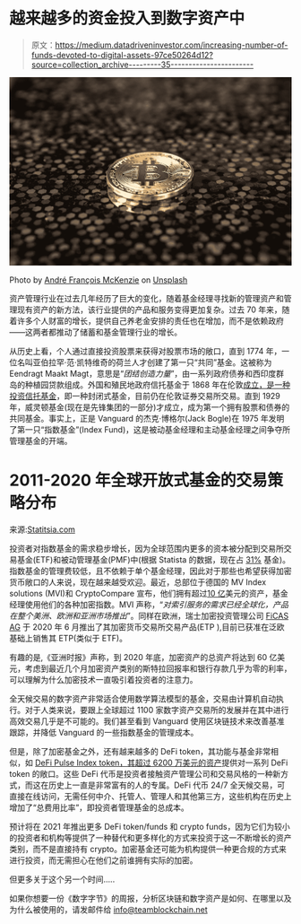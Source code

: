 # 越来越多的资金投入到数字资产中

> 原文：<https://medium.datadriveninvestor.com/increasing-number-of-funds-devoted-to-digital-assets-97ce50264d12?source=collection_archive---------35----------------------->

![](img/08cde46e5f3b1620cf76eeb8f41c4028.png)

Photo by [André François McKenzie](https://unsplash.com/@silverhousehd?utm_source=medium&utm_medium=referral) on [Unsplash](https://unsplash.com?utm_source=medium&utm_medium=referral)

资产管理行业在过去几年经历了巨大的变化，随着基金经理寻找新的管理资产和管理现有资产的新方法，该行业提供的产品和服务变得更加复杂。过去 70 年来，随着许多个人财富的增长，提供自己养老金安排的责任也在增加，而不是依赖政府——这两者都推动了储蓄和基金管理行业的增长。

从历史上看，个人通过直接投资股票来获得对股票市场的敞口，直到 1774 年，一位名叫亚伯拉罕·范·凯特维奇的荷兰人才创建了第一只“共同”基金。这被称为 Eendragt Maakt Magt，意思是“*团结创造力量*”，由一系列政府债券和西印度群岛的种植园贷款组成。外国和殖民地政府信托基金于 1868 年在伦敦[成立，是一种投资信托基金](https://www.bmogam.com/fandc-investment-trust/a-brief-history-of-the-fc-investment-trust/)，即一种封闭式基金，目前仍在伦敦证券交易所交易。直到 1929 年，威灵顿基金(现在是先锋集团的一部分)才成立，成为第一个拥有股票和债券的共同基金。事实上，正是 Vanguard 的杰克·博格尔(Jack Bogle)在 1975 年发明了第一只“指数基金”(Index Fund)，这是被动基金经理和主动基金经理之间争夺所管理基金的开端。

# 2011-2020 年全球开放式基金的交易策略分布

来源:[Statitsia.com](https://www.statista.com/statistics/945153/market-share-of-passive-and-active-etfs/)

投资者对指数基金的需求稳步增长，因为全球范围内更多的资本被分配到交易所交易基金(ETF)和被动管理基金(PMF)中(根据 Statista 的数据，现在占 [31%](https://www.statista.com/statistics/945153/market-share-of-passive-and-active-etfs/) 基金)。指数基金的管理费较低，且不依赖于单个基金经理，因此对于那些也希望获得加密货币敞口的人来说，现在越来越受欢迎。最近，总部位于德国的 MV Index solutions (MVI)和 CryptoCompare 宣布，他们拥有超过[10 亿](https://www.businesswire.com/news/home/20210126005875/en/MVIS-CryptoCompare-Indices-Accrue-1bn-AUM-as-Institutional-Investor-Demand-Soars)美元的资产，基金经理使用他们的各种加密指数。MVI 声称，“*对索引服务的需求已经全球化，产品在整个美洲、欧洲和亚洲市场推出*”。同样在欧洲，瑞士加密投资管理公司 [FiCAS AG](https://www.coindesk.com/ficas-actively-managed-crypto-etp-gets-green-light-for-european-expansion) 于 2020 年 6 月推出了其加密货币交易所交易产品(ETP ),目前已获准在泛欧基础上销售其 ETP(类似于 ETF)。

有趣的是,《亚洲时报》声称，到 2020 年底，加密资产的总资产将达到 60 亿美元，考虑到最近几个月加密资产类别的斯特拉回报率和银行存款几乎为零的利率，可以理解为什么加密技术一直吸引着投资者的注意力。

全天候交易的数字资产非常适合使用数学算法模型的基金，交易由计算机自动执行。对于人类来说，要跟上全球超过 1100 家数字资产交易所的发展并在其中进行高效交易几乎是不可能的。我们甚至看到 Vanguard 使用区块链技术来改善基准跟踪，并降低 Vanguard 的一些指数基金的管理成本。

但是，除了加密基金之外，还有越来越多的 DeFi token，其功能与基金非常相似，如 [DeFi Pulse Index token，其超过 6200 万美元的资产](https://www.coingecko.com/en/coins/defipulse-index)提供对一系列 DeFi token 的敞口。这些 DeFi 代币是投资者接触资产管理公司和交易风格的一种新方式，而这在历史上一直是非常富有的人的专属。DeFi 代币 24/7 全天候交易，可直接在线访问，无需任何中介、托管人、管理人和其他第三方，这些机构在历史上增加了“总费用比率”，即投资者管理基金的总成本。

预计将在 2021 年推出更多 DeFi token/funds 和 crypto funds，因为它们为较小的投资者和机构等提供了一种替代和更多样化的方式来投资于这一不断增长的资产类别，而不是直接持有 crypto。加密基金还可能为机构提供一种更合规的方式来进行投资，而无需担心在他们之前谁拥有实际的加密。

但更多关于这个另一个时间…..

如果你想要一份《数字字节》的周报，分析区块链和数字资产是如何、在哪里以及为什么被使用的，请发邮件给 info@teamblockchain.net